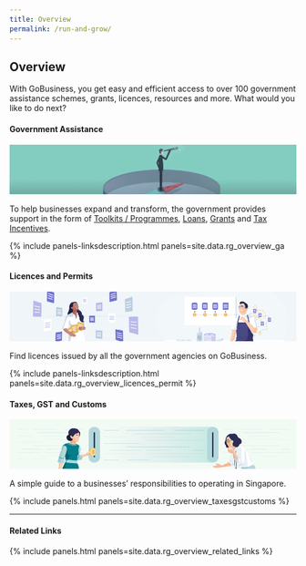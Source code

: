 ```yaml
---
title: Overview
permalink: /run-and-grow/
---
```


## Overview

With GoBusiness, you get easy and efficient access to over 100 government assistance schemes, grants, licences, resources and more. What would you like to do next?

#### Government Assistance

![Gov Assist](/images/grow/RG-Overview-GovAssist-Banner.png)

To help businesses expand and transform, the government provides support in the form of [Toolkits / Programmes](/gov-assist/toolkits-programmes/), [Loans](/gov-assist/loans/), [Grants](/gov-assist/grants/) and [Tax Incentives](/gov-assist/tax-incentives/).

{% include panels-linksdescription.html panels=site.data.rg_overview_ga %}

#### Licences and Permits

![Licences and Permits](/images/grow/RG-Overview-Licensing-Banner.png)

Find licences issued by all the government agencies on GoBusiness.

{% include panels-linksdescription.html panels=site.data.rg_overview_licences_permit %}

#### Taxes, GST and Customs

![Taxes GST and Customs](/images/grow/RG-Overview-Taxes-Banner.png)

A simple guide to a businesses’ responsibilities to operating in Singapore.

{% include panels.html panels=site.data.rg_overview_taxesgstcustoms %}

----

#### Related Links

{% include panels.html panels=site.data.rg_overview_related_links %}
